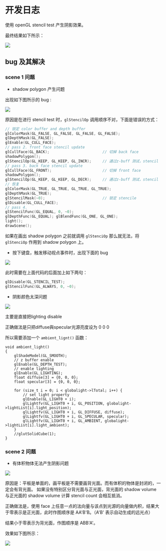 # 开发日志

使用 openGL stencil test 产生阴影效果。

最终结果如下所示：

![](./picture/3.png)

## bug 及其解决

### scene 1 问题

* shadow polygon 产生问题

出现如下图所示的 bug :

![](./picture/2.png)

原因是在进行 stencil test 时，`glStencilOp` 调用顺序不对，下面是错误的方式：

```c
// 锁定 color buffer and depth buffer
glColorMask(GL_FALSE, GL_FALSE, GL_FALSE, GL_FALSE);
glDepthMask(GL_FALSE);
glEnable(GL_CULL_FACE);	
// pass 2. front face stencil update
glCullFace(GL_BACK);						// 切掉 back face
shadowPolygon();
glStencilOp(GL_KEEP, GL_KEEP, GL_INCR);		// 通过z-buff 测试，stencil 值+1
// pass 3. back face stencil update
glCullFace(GL_FRONT);						// 切掉 front face	
shadowPolygon();
glStencilOp(GL_KEEP, GL_KEEP, GL_DECR);		// 通过z-buff 测试，stencil 值-1
// 恢复
glColorMask(GL_TRUE, GL_TRUE, GL_TRUE, GL_TRUE);
glDepthMask(GL_TRUE); 
glStencilMask(~0);							// 锁定 stencile 
glDisable(GL_CULL_FACE);
// pass 4. 
glStencilFunc(GL_EQUAL, 0, ~0);
glDepthFunc(GL_EQUAL); glBlendFunc(GL_ONE, GL_ONE);
light();
drawScene();
```

如果在画出 shadow polygon 之前就调用 `glStenciOp` 那么就无法，将 `glStenciOp` 作用到 shadow polygon 上。


* 按下键盘，触发移动视点事件时，出现下面的 bug 

![](./picture/4.png)

此时需要在上面代码的后面加上如下两句：

```c
glDisable(GL_STENCIL_TEST);
glStencilFunc(GL_ALWAYS, 0, ~0);
```

* 阴影颜色太深问题 

![](./picture/5.png)

主要是直接把lighting disable

正确做法是只把diffuse與specular光源亮度设为 0 0 0

所以需要添加一个 `ambient_lignt()` 函数：

```
void ambient_light()
{
	glShadeModel(GL_SMOOTH);
	// z buffer enable
	glEnable(GL_DEPTH_TEST);
	// enable lighting
	glEnable(GL_LIGHTING);
	float diffuse[3] = {0, 0, 0};
	float specular[3] = {0, 0, 0};

	for (size_t i = 0; i < globalight->lTotal; i++) {
		// set light property
		glEnable(GL_LIGHT0 + i);
		glLightfv(GL_LIGHT0 + i, GL_POSITION, globalight->lightList[i].light_position);
		glLightfv(GL_LIGHT0 + i, GL_DIFFUSE, diffuse);
		glLightfv(GL_LIGHT0 + i, GL_SPECULAR, specular);
		glLightfv(GL_LIGHT0 + i, GL_AMBIENT, globalight->lightList[i].light_ambient);
	}
	//glutSolidCube(1);
}
```

### scene 2 问题

* 有体积物体无法产生阴影问题

![](./picture/6.png)


原因是：平板是单面的，画平板是不需要画背光面。而有体积的物体是封闭的，一定会有背光面。
如果没有特别区分背光面与正光面，背光面的 shadow volume 与正光面的 shadow volume 计算 stencil count 会相互抵消。

正确做法是，使用 face 上任意一点的法向量与该点到光源的向量做内积，结果大于零表示是正光面，此时作图顺序是 AA'B'B。（A'B' 表示自动生成的远光点）

结果小于零表示为背光面，作图顺序是 ABB'A'。

效果如下图所示：

![](./picture/7.png)



